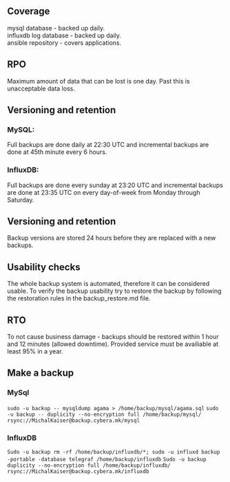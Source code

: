 ## Coverage
mysql database - backed up daily.  
influxdb log database - backed up daily.  
ansible repository - covers applications.

## RPO
Maximum amount of data that can be lost is one day. Past this is unacceptable data loss.

## Versioning and retention

### MySQL: 
Full backups are done daily at 22:30 UTC and incremental backups are done at 45th minute every 6 hours.

### InfluxDB: 
Full backups are done every sunday at 23:20 UTC and incremental backups are done at 23:35 UTC on every day-of-week from Monday through Saturday.


## Versioning and retention
Backup versions are stored 24 hours before they are replaced with a new backups.

## Usability checks
The whole backup system is automated, therefore it can be considered usable.
To verify the backup usability try to restore the backup by following the restoration rules in the backup_restore.md file.

## RTO
To not cause business damage - backups should be restored within 1 hour and 12 minutes (allowed downtime). Provided service must be availiable at least 95% in a year. 

## Make a backup

### MySql
`sudo -u backup -- mysqldump agama > /home/backup/mysql/agama.sql`
`sudo -u backup -- duplicity --no-encryption full /home/backup/mysql/ rsync://MichalKaiser@backup.cybera.mk/mysql`

### InfluxDB
`Sudo -u backup rm -rf /home/backup/influxdb/*; sudo -u influxd backup -portable -database telegraf /home/backup/influxdb`
`Sudo -u backup duplicity --no-encryption full /home/backup/influxdb/ rsync://MichalKaiser@backup.cybera.mk/influxdb`
